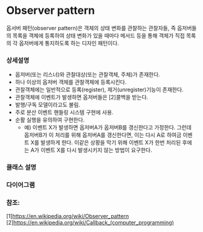 # Observer pattern
옵서버 패턴(observer pattern)은 객체의 상태 변화를 관찰하는 관찰자들, 즉 옵저버들의 목록을 객체에 등록하여 상태 변화가 있을 때마다 메서드 등을 통해 객체가 직접 목록의 각 옵저버에게 통지하도록 하는 디자인 패턴이다. 
### 상세설명
 - 옵저버(또는 리스너)와 관찰대상(또는 관찰객체, 주체)가 존재한다.
 - 하나 이상의 옵저버 객체를 관찰객체에 등록시킨다.
 - 관찰객체에는 일반적으로 등록(register), 제거(unregister)기능이 존재한다.
 - 관찰객체에 이벤트가 발생하면 옵저버들은 [2]콜백을 받는다.
 - 발행/구독 모델이라고도 불림.
 - 주로 분산 이벤트 핸들링 시스템 구현에 사용.
 - 순활 실행을 유의하여 구현한다.
   - 예) 이벤트 X가 발생하면 옵저버A가 옵저버B를 갱신한다고 가정한다. 그런데 옵저버B가 이 처리를 위해 옵저버A를 갱신한다면, 이는 다시 A로 하여금 이벤트 X를 발생하게 한다. 이같은 상황을 막기 위해 이벤트 X가 한번 처리된 후에는 A가 이벤트 X를 다시 발생시키지 않는 방법이 요구한다.
   
### 클래스 설명
### 다이어그램
### 참조:
[1]https://en.wikipedia.org/wiki/Observer_pattern
[2]https://en.wikipedia.org/wiki/Callback_(computer_programming)
